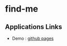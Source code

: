 # find-me

## Applications Links
- Demo : [github pages](http://robincoma.github.io/secret-love/#/)
